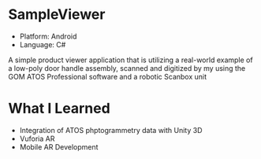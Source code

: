 # SampleViewer
* Platform: Android
* Language: C#

A simple product viewer application that is utilizing a real-world example of a low-poly door handle assembly, scanned and digitized by my using the GOM ATOS Professional software and a robotic Scanbox unit

# What I Learned
* Integration of ATOS phptogrammetry data with Unity 3D
* Vuforia AR
* Mobile AR Development
